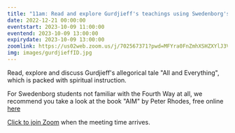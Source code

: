 ```yaml
---
title: "11am: Read and explore Gurdjieff's teachings using Swedenborg's insights"
date: 2022-12-21 00:00:00
eventstart: 2023-10-09 11:00:00
eventend: 2023-10-09 13:00:00
expirydate: 2023-10-09 13:00:00
zoomlink: https://us02web.zoom.us/j/702567371?pwd=MFYra0FnZmhXSHZXYlJ3VE5GMGkwZz09
img: images/gurdjieffID.jpg
---
```


Read, explore and discuss Gurdjieff's allegorical tale "All and Everything", which is packed with spiritual instruction.

For Swedenborg students not familiar with the Fourth Way at all, we recommend you take a look at the book "AIM" by Peter Rhodes, free online [here](http://www.swedenborgstudy.com/books/P.Rhodes_AIM/index.html)

[Click to join Zoom](https://us02web.zoom.us/j/702567371?pwd=MFYra0FnZmhXSHZXYlJ3VE5GMGkwZz09) when the meeting time arrives.